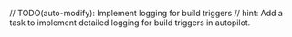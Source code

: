 // TODO(auto-modify): Implement logging for build triggers
// hint: Add a task to implement detailed logging for build triggers in autopilot.
